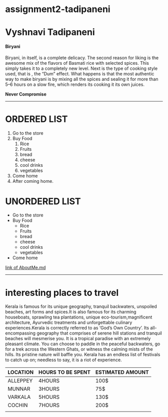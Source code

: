 # assignment2-tadipaneni
# Vyshnavi Tadipaneni
#### Biryani
Biryani, in itself, is a complete delicacy. The second reason for liking is the awesome mix of the flavors of Basmati rice with selected spices. This simply takes it to a completely new level. Next is the type of cooking style used, that is , the “Dum” effect. What happens is that the most authentic way to make biryani is by mixing all the spices and sealing it for more than 5–6 hours on a slow fire, which renders its cooking it its own juices. 

**Never Compromise**

___________________________________________________________________________

# ORDERED LIST
1. Go to the store
2. Buy Food
      1. Rice 
      2. Fruits
      3. bread
      4. cheese
      5. cool drinks
      6. vegetables
1. Come home
2. After coming home.

# UNORDERED LIST
* Go to the store
* Buy Food
    * Rice
    * Fruits
    * bread
    * cheese
    * cool drinks
    * vegetables
* Come home

[link of AboutMe.md](AboutMe.md)

________________________________________________________

# interesting places to travel

Kerala is famous for its unique geography, tranquil backwaters, unspoiled beaches, art forms and spices.It is also famous for its charming houseboats, sprawling tea plantations, unique eco-tourism,magnificent architecture, Ayurvedic treatments and unforgettable culinary experiences.Kerala is correctly referred to as ‘God’s Own Country’. Its all-encompassing geography that comprises of serene hill stations and tranquil beaches will mesmerise you. It is a tropical paradise with an extremely pleasant climate. You can choose to paddle in the peaceful backwaters, go for a trek across the Western Ghats, or witness the calming mists of the hills. Its pristine nature will baffle you. Kerala has an endless list of festivals to catch up on; needless to say, it is a riot of experience.


                                                        
|   LOCATION       |   HOURS TO BE SPENT  |   ESTIMATED AMOUNT   |
|------------------|----------------------|----------------------|
|    ALLEPPEY      |   4HOURS             |        100$          |
|     MUNNAR       |   3HOURS             |         75$          |
|     VARKALA      |    5HOURS            |         130$         |
|      COCHIN      |    7HOURS            |          200$        | 
|                  |                      |                      |                            
                                                                
                                                               
